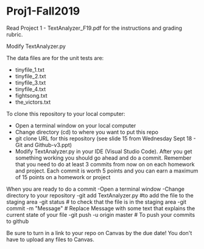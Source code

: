 # Proj1-Fall2019

Read Project 1 - TextAnalyzer_F19.pdf for the instructions and grading rubric. 

Modify TextAnalyzer.py

The data files are for the unit tests are:
- tinyfile_1.txt
- tinyfile_2.txt
- tinyfile_3.txt
- tinyfile_4.txt
- fightsong.txt
- the_victors.txt

To clone this repository to your local computer:
- Open a terminal window on your local computer
- Change directory (cd) to where you want to put this repo
- git clone URL for this repository (see slide 15 from Wednesday Sept 18 - Git and Github-v3.ppt)
- Modify TextAnalyzer.py in your IDE (Visual Studio Code). After you get something working you should go ahead and do a commit. Remember that you need to do at least 3 commits from now on on each homework and project. Each commit is worth 5 points and you can earn a maximum of 15 points on a homework or project

When you are ready to do a commit
-Open a terminal window
-Change directory to your repository
-git add TextAnalyzer.py #to add the file to the staging area
-git status # to check that the file is in the staging area
-git commit -m "Message" # Replace Message with some text that explains the current state of your file
-git push -u origin master # To push your commits to github

Be sure to turn in a link to your repo on Canvas by the due date! You don't have to upload any files to Canvas.
